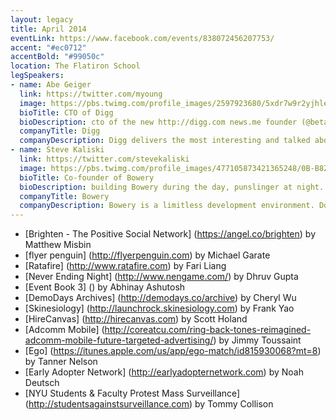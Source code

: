 ```yaml
---
layout: legacy
title: April 2014
eventLink: https://www.facebook.com/events/838072456207753/
accent: "#ec0712"
accentBold: "#99050c"
location: The Flatiron School
legSpeakers:
- name: Abe Geiger
  link: https://twitter.com/myoung
  image: https://pbs.twimg.com/profile_images/2597923680/5xdr7w9r2yjhleou74gy_400x400.png
  bioTitle: CTO of Digg
  bioDescription: cto of the new http://digg.com news.me founder (@betaworks). former lead technologist at nytimes r&d lab
  companyTitle: Digg
  companyDescription: Digg delivers the most interesting and talked about stories on the Internet right now. The Internet is full of great stories, and Digg helps you find, read, and share the very best ones. It’s simple and it’s everywhere visit Digg on the web, find it on your iOS or Android device, or get the best of Digg delivered to your inbox with The Daily Digg.
- name: Steve Kaliski
  link: https://twitter.com/stevekaliski
  image: https://pbs.twimg.com/profile_images/477105873421365248/0B-B8Z9T_400x400.jpeg
  bioTitle: Co-founder of Bowery
  bioDescription: building Bowery during the day, punslinger at night.
  companyTitle: Bowery
  companyDescription: Bowery is a limitless development environment. Does your application need to run on multiple machines? Does it need more computing resources than your laptop has? Are you tired of installing, configuring, and reconfiguring software? Perfect.
---
```


* [Brighten - The Positive Social Network]                     (https://angel.co/brighten)                                                                    by Matthew Misbin
* [flyer penguin]                                              (http://flyerpenguin.com)                                                                             by Michael Garate
* [Ratafire]                                                   (http://www.ratafire.com)                                                                             by Fari Liang
* [Never Ending Night]                                         (http://www.nengame.com/)                                                                      by Dhruv Gupta
* [Event Book 3]                                               ()                                                                                             by Abhinay Ashutosh
* [DemoDays Archives]                                                   (http://demodays.co/archive)                                                                                  by Cheryl Wu
* [Skinesiology]                                               (http://launchrock.skinesiology.com)                                                                  by Frank Yao
* [HireCanvas]                                                 (http://hirecanvas.com)                                                                        by Scott Holand
* [Adcomm Mobile]                                              (http://coreatcu.com/ring-back-tones-reimagined-adcomm-mobile-future-targeted-advertising/)    by Jimmy Toussaint
* [Ego]                                                        (https://itunes.apple.com/us/app/ego-match/id815930068?mt=8)                                   by Tanner Nelson
* [Early Adopter Network]                                      (http://earlyadopternetwork.com)                                                                      by Noah Deutsch
* [NYU Students & Faculty Protest Mass Surveillance]           (http://studentsagainstsurveillance.com)                                                              by Tommy Collison